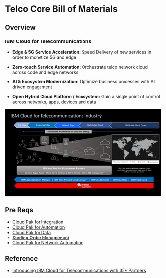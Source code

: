 # Telco Core Bill of Materials


## Overview

### IBM Cloud for Telecommunications 

- **Edge & 5G Service Acceleration:**
        Speed Delivery of new services in order to monetize 5G and edge

- **Zero-touch Service Automation:**
        Orchestrate telco network cloud across code and edge networks

- **AI & Ecosystem Modernization:**
        Optimize business processes with AI driven engagement

- **Open Hybrid Cloud Platform / Ecosystem:**
        Gain a single point of control across networks, apps, devices and data

![IBM Telco Cloud](/boms_old/software/telco-cloud/files/IBM_Cloud_For_Telco.jpeg)


## Pre Reqs 

- [Cloud Pak for Integration](https://www.ibm.com/cloud/cloud-pak-for-integration)
- [Cloud Pak for Automation](https://www.ibm.com/cloud/cloud-pak-for-business-automation)
- [Cloud Pak for Data](https://www.ibm.com/products/cloud-pak-for-data)
- [Sterling Order Management](https://www.ibm.com/docs/en/order-management?topic=overview-product)
- [Cloud Pak for Network Automation](https://www.ibm.com/cloud/cloud-pak-for-network-automation)

## Reference
- [Introducing IBM Cloud for Telecommunications with 35+ Partners](https://newsroom.ibm.com/Introducing-IBM-Cloud-for-Telecommunications-with-35-Partners-Committed-to-Join-IBMs-Ecosystem-and-Help-Drive-Business-Transformation)
